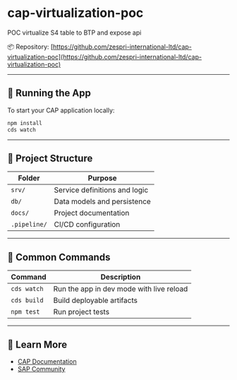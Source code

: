 # cap-virtualization-poc

POC virtualize S4 table to BTP and expose api

📦 Repository: [https://github.com/zespri-international-ltd/cap-virtualization-poc](https://github.com/zespri-international-ltd/cap-virtualization-poc)

---

## 🧪 Running the App

To start your CAP application locally:

```bash
npm install
cds watch
```

---

## 📂 Project Structure

Folder | Purpose  
--|--  
`srv/` | Service definitions and logic  
`db/`  | Data models and persistence  
`docs/` | Project documentation  
`.pipeline/` | CI/CD configuration

---

## 🧭 Common Commands

Command | Description  
--|--  
`cds watch` | Run the app in dev mode with live reload  
`cds build` | Build deployable artifacts  
`npm test` | Run project tests

---

## 📘 Learn More

- [CAP Documentation](https://cap.cloud.sap/docs/)
- [SAP Community](https://community.sap.com/topics/cloud-application-programming)
